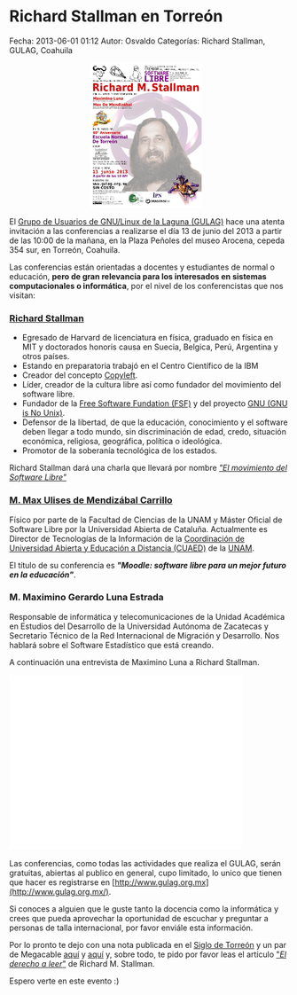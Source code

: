 Richard Stallman en Torreón
===========

Fecha: 2013-06-01 01:12
Autor: Osvaldo
Categorías: Richard Stallman, GULAG, Coahuila

<center>
<img class="img-responsive" style="width:40%;height:auto;margin-right:12px;" src="2013-06-01-richard-stallman-en-torreon/Congreso2013.jpeg" alt="poster Congreso 2013" width="425" height="350">
</center>

<!-- break -->

El [Grupo de Usuarios de GNU/Linux de la Laguna (GULAG)](http://www.gulag.org.mx/) hace una atenta invitación a las conferencias a realizarse el día 13 de junio del 2013 a partir de las 10:00 de la mañana, en la Plaza Peñoles del museo Arocena, cepeda 354 sur, en Torreón, Coahuila.

Las conferencias están orientadas a docentes y estudiantes de normal o educación, __pero de gran relevancia para los interesados en sistemas computacionales o informática__, por el nivel de los conferencistas que nos visitan:

### [Richard Stallman](https://es.wikipedia.org/wiki/Richard_Stallman)

* Egresado de Harvard de licenciatura en física, graduado en física en MIT y doctorados honoris causa en Suecia, Belgica, Perú, Argentina y otros países.
* Estando en preparatoria trabajó en el Centro Científico de la IBM
* Creador del concepto [Copyleft](https://es.wikipedia.org/wiki/Copyleft).
* Líder, creador de la cultura libre así como fundador del movimiento del software libre.
* Fundador de la [Free Software Fundation (FSF)](https://fsf.org/) y del proyecto [GNU (GNU is No Unix)](https://es.wikipedia.org/wiki/GNU).
* Defensor de la libertad, de que la educación, conocimiento y el software deben llegar a todo mundo, sin discriminación de edad, credo, situación económica, religiosa, geográfica, política o ideológica.
* Promotor de la soberanía tecnológica de los estados.

Richard Stallman dará una charla que llevará por nombre [_"El movimiento del Software Libre"_](https://www.fsf.org/events/20130613-torreon)

### [M. Max Ulises de Mendizábal Carrillo](https://twitter.com/MaxDeMendizbal)

Físico por parte de la Facultad de Ciencias de la UNAM y Máster Oficial de Software Libre por la Universidad Abierta de Cataluña. Actualmente es Director de Tecnologías de la Información de la [Coordinación de Universidad Abierta y Educación a Distancia (CUAED)](http://www.cuaed.unam.mx/portal/index.php) de la [UNAM](http://unam.mx/).

El título de su conferencia es ___"Moodle: software libre para un mejor futuro en la educación"___.

### M. Maximino Gerardo Luna Estrada

Responsable de informática y telecomunicaciones de la Unidad Académica en Estudios del Desarrollo de la Universidad Autónoma de Zacatecas y Secretario Técnico de la Red Internacional de Migración y Desarrollo. Nos hablará sobre el Software Estadístico que está creando.

A continuación una entrevista de Maximino Luna a Richard Stallman.

<iframe width="420" height="315" src="//www.youtube.com/embed/onrIApj3Cjs" frameborder="0" allowfullscreen></iframe>

<br />

Las conferencias, como todas las actividades que realiza el GULAG, serán gratuitas, abiertas al publico en general, cupo limitado, lo unico que tienen que hacer es registrarse en [http://www.gulag.org.mx](http://www.gulag.org.mx/).

Si conoces a alguien que le guste tanto la docencia como la informática y crees que pueda aprovechar la oportunidad de escuchar y preguntar a personas de talla internacional, por favor enviále esta información.

Por lo pronto te dejo con una nota publicada en el [Siglo de Torreón](http://www.elsiglodetorreon.com.mx/noticia/877341.participara-en-foro-de-reflexion-informatica.html) y un par de Megacable [aquí](https://www.youtube.com/watch?v=cZStvJ_pfqU) y [aquí](https://www.youtube.com/watch?v=4M-CjwnhhDc) y, sobre todo, te pido por favor leas el artículo ["_El derecho a leer_"](https://www.gnu.org/philosophy/right-to-read.es.html) de Richard M. Stallman.

Espero verte en este evento :)

<br />
